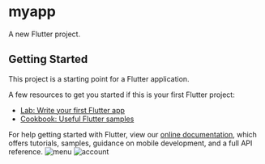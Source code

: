 # myapp

A new Flutter project.

## Getting Started

This project is a starting point for a Flutter application.

A few resources to get you started if this is your first Flutter project:

- [Lab: Write your first Flutter app](https://flutter.dev/docs/get-started/codelab)
- [Cookbook: Useful Flutter samples](https://flutter.dev/docs/cookbook)

For help getting started with Flutter, view our
[online documentation](https://flutter.dev/docs), which offers tutorials,
samples, guidance on mobile development, and a full API reference.
![menu](https://user-images.githubusercontent.com/60227444/154067368-f40c046a-6a01-48da-89f5-129ea5e59755.png)
![account](https://user-images.githubusercontent.com/60227444/154067415-0ac7fe64-2448-472b-9892-c7207a29e37e.png)
